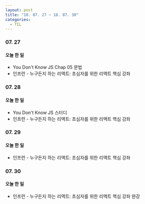 ```yaml
---
layout: post
title: "18. 07. 27 ~ 18. 07. 30"
categories:
  - TIL
---
```


### 07. 27
#### 오늘 한 일
- You Don't Know JS Chap 05 문법
- 인프런 - 누구든지 하는 리액트: 초심자를 위한 리액트 핵심 강좌


### 07. 28
#### 오늘 한 일
- You Don't Know JS 스터디
- 인프런 - 누구든지 하는 리액트: 초심자를 위한 리액트 핵심 강좌

### 07. 29
#### 오늘 한 일
- 인프런 - 누구든지 하는 리액트: 초심자를 위한 리액트 핵심 강좌

### 07. 30
#### 오늘 한 일
- 인프런 - 누구든지 하는 리액트: 초심자를 위한 리액트 핵심 강좌 완강
